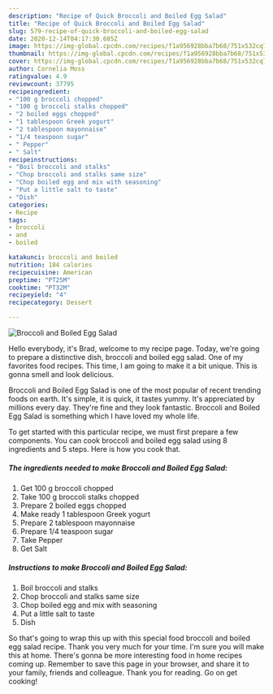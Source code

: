 ```yaml
---
description: "Recipe of Quick Broccoli and Boiled Egg Salad"
title: "Recipe of Quick Broccoli and Boiled Egg Salad"
slug: 579-recipe-of-quick-broccoli-and-boiled-egg-salad
date: 2020-12-14T04:17:30.685Z
image: https://img-global.cpcdn.com/recipes/f1a956928bba7b68/751x532cq70/broccoli-and-boiled-egg-salad-recipe-main-photo.jpg
thumbnail: https://img-global.cpcdn.com/recipes/f1a956928bba7b68/751x532cq70/broccoli-and-boiled-egg-salad-recipe-main-photo.jpg
cover: https://img-global.cpcdn.com/recipes/f1a956928bba7b68/751x532cq70/broccoli-and-boiled-egg-salad-recipe-main-photo.jpg
author: Cornelia Moss
ratingvalue: 4.9
reviewcount: 37795
recipeingredient:
- "100 g broccoli chopped"
- "100 g broccoli stalks chopped"
- "2 boiled eggs chopped"
- "1 tablespoon Greek yogurt"
- "2 tablespoon mayonnaise"
- "1/4 teaspoon sugar"
- " Pepper"
- " Salt"
recipeinstructions:
- "Boil broccoli and stalks"
- "Chop broccoli and stalks same size"
- "Chop boiled egg and mix with seasoning"
- "Put a little salt to taste"
- "Dish"
categories:
- Recipe
tags:
- broccoli
- and
- boiled

katakunci: broccoli and boiled 
nutrition: 184 calories
recipecuisine: American
preptime: "PT25M"
cooktime: "PT32M"
recipeyield: "4"
recipecategory: Dessert

---
```



![Broccoli and Boiled Egg Salad](https://img-global.cpcdn.com/recipes/f1a956928bba7b68/751x532cq70/broccoli-and-boiled-egg-salad-recipe-main-photo.jpg)

Hello everybody, it's Brad, welcome to my recipe page. Today, we're going to prepare a distinctive dish, broccoli and boiled egg salad. One of my favorites food recipes. This time, I am going to make it a bit unique. This is gonna smell and look delicious.



Broccoli and Boiled Egg Salad is one of the most popular of recent trending foods on earth. It's simple, it is quick, it tastes yummy. It's appreciated by millions every day. They're fine and they look fantastic. Broccoli and Boiled Egg Salad is something which I have loved my whole life.


To get started with this particular recipe, we must first prepare a few components. You can cook broccoli and boiled egg salad using 8 ingredients and 5 steps. Here is how you cook that.

<!--inarticleads1-->

##### The ingredients needed to make Broccoli and Boiled Egg Salad:

1. Get 100 g broccoli chopped
1. Take 100 g broccoli stalks chopped
1. Prepare 2 boiled eggs chopped
1. Make ready 1 tablespoon Greek yogurt
1. Prepare 2 tablespoon mayonnaise
1. Prepare 1/4 teaspoon sugar
1. Take  Pepper
1. Get  Salt




<!--inarticleads2-->

##### Instructions to make Broccoli and Boiled Egg Salad:

1. Boil broccoli and stalks
1. Chop broccoli and stalks same size
1. Chop boiled egg and mix with seasoning
1. Put a little salt to taste
1. Dish




So that's going to wrap this up with this special food broccoli and boiled egg salad recipe. Thank you very much for your time. I'm sure you will make this at home. There's gonna be more interesting food in home recipes coming up. Remember to save this page in your browser, and share it to your family, friends and colleague. Thank you for reading. Go on get cooking!

